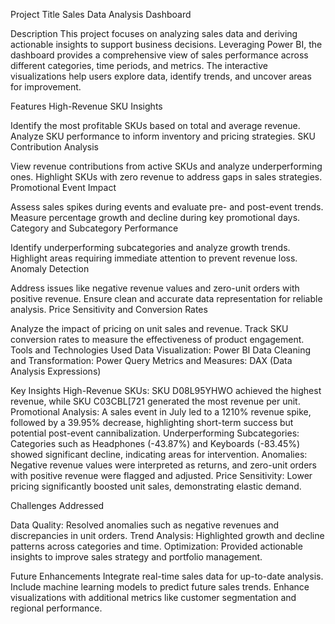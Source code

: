 Project Title
Sales Data Analysis Dashboard

Description
This project focuses on analyzing sales data and deriving actionable insights to support business decisions. Leveraging Power BI, the dashboard provides a comprehensive view of sales performance across different categories, time periods, and metrics. The interactive visualizations help users explore data, identify trends, and uncover areas for improvement.

Features
High-Revenue SKU Insights

Identify the most profitable SKUs based on total and average revenue.
Analyze SKU performance to inform inventory and pricing strategies.
SKU Contribution Analysis

View revenue contributions from active SKUs and analyze underperforming ones.
Highlight SKUs with zero revenue to address gaps in sales strategies.
Promotional Event Impact

Assess sales spikes during events and evaluate pre- and post-event trends.
Measure percentage growth and decline during key promotional days.
Category and Subcategory Performance

Identify underperforming subcategories and analyze growth trends.
Highlight areas requiring immediate attention to prevent revenue loss.
Anomaly Detection

Address issues like negative revenue values and zero-unit orders with positive revenue.
Ensure clean and accurate data representation for reliable analysis.
Price Sensitivity and Conversion Rates

Analyze the impact of pricing on unit sales and revenue.
Track SKU conversion rates to measure the effectiveness of product engagement.
Tools and Technologies Used
Data Visualization: Power BI
Data Cleaning and Transformation: Power Query
Metrics and Measures: DAX (Data Analysis Expressions)

Key Insights
High-Revenue SKUs: SKU D08L95YHWO achieved the highest revenue, while SKU C03CBL[721 generated the most revenue per unit.
Promotional Analysis: A sales event in July led to a 1210% revenue spike, followed by a 39.95% decrease, highlighting short-term success but potential post-event cannibalization.
Underperforming Subcategories: Categories such as Headphones (-43.87%) and Keyboards (-83.45%) showed significant decline, indicating areas for intervention.
Anomalies: Negative revenue values were interpreted as returns, and zero-unit orders with positive revenue were flagged and adjusted.
Price Sensitivity: Lower pricing significantly boosted unit sales, demonstrating elastic demand.


Challenges Addressed

Data Quality: Resolved anomalies such as negative revenues and discrepancies in unit orders.
Trend Analysis: Highlighted growth and decline patterns across categories and time.
Optimization: Provided actionable insights to improve sales strategy and portfolio management.

Future Enhancements
Integrate real-time sales data for up-to-date analysis.
Include machine learning models to predict future sales trends.
Enhance visualizations with additional metrics like customer segmentation and regional performance.
